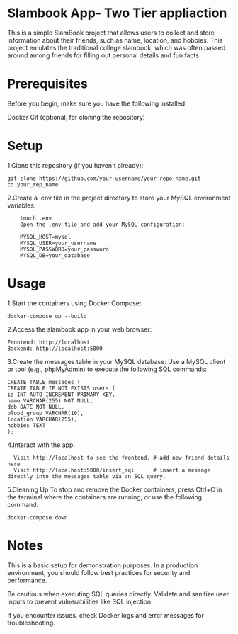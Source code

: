 # Slambook App- Two Tier appliaction 

This is a simple SlamBook project that allows users to collect and store information about their friends, such as name, location, and hobbies. This project emulates the traditional college slambook, which was often passed around among friends for filling out personal details and fun facts.

# Prerequisites
Before you begin, make sure you have the following installed:

Docker
Git (optional, for cloning the repository)

# Setup
  1.Clone this repository (if you haven't already):
  
    git clone https://github.com/your-username/your-repo-name.git
    cd your_rep_name
        
  2.Create a .env file in the project directory to store your MySQL environment variables:
  
        touch .env
        Open the .env file and add your MySQL configuration:

        MYSQL_HOST=mysql
        MYSQL_USER=your_username
        MYSQL_PASSWORD=your_password
        MYSQL_DB=your_database
# Usage

1.Start the containers using Docker Compose:

    docker-compose up --build
    
2.Access the slambook app in your web browser:

    Frontend: http://localhost
    Backend: http://localhost:5000
    
3.Create the messages table in your MySQL database:
  Use a MySQL client or tool (e.g., phpMyAdmin) to execute the following SQL commands:
  
    CREATE TABLE messages (
    CREATE TABLE IF NOT EXISTS users (
    id INT AUTO_INCREMENT PRIMARY KEY,
    name VARCHAR(255) NOT NULL,
    dob DATE NOT NULL,
    blood_group VARCHAR(10),
    location VARCHAR(255),
    hobbies TEXT
    );
    
4.Interact with the app:

      Visit http://localhost to see the frontend. # add new friend details here
      Visit http://localhost:5000/insert_sql      # insert a message directly into the messages table via an SQL query.
      
5.Cleaning Up
To stop and remove the Docker containers, press Ctrl+C in the terminal where the containers are running, or use the following command:

    docker-compose down
    
# Notes

This is a basic setup for demonstration purposes. In a production environment, you should follow best practices for security and performance.

Be cautious when executing SQL queries directly. Validate and sanitize user inputs to prevent vulnerabilities like SQL injection.

If you encounter issues, check Docker logs and error messages for troubleshooting.

